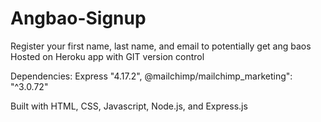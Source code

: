 # Angbao-Signup
Register your first name, last name, and email to potentially get ang baos
Hosted on Heroku app with GIT version control 

Dependencies: Express "4.17.2", @mailchimp/mailchimp_marketing": "^3.0.72"

Built with HTML, CSS, Javascript, Node.js, and Express.js
